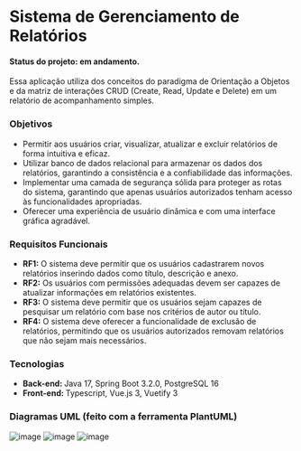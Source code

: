 # Sistema de Gerenciamento de Relatórios
#### Status do projeto: em andamento.
Essa aplicação utiliza dos conceitos do paradigma de Orientação a Objetos e da matriz de interações CRUD (Create, Read, Update e Delete) em um relatório de acompanhamento simples.

### Objetivos
* Permitir aos usuários criar, visualizar, atualizar e excluir relatórios de forma intuitiva e eficaz.
* Utilizar banco de dados relacional para armazenar os dados dos relatórios, garantindo a consistência e a confiabilidade das informações.
* Implementar uma camada de segurança sólida para proteger as rotas do sistema, garantindo que apenas usuários autorizados tenham acesso às funcionalidades apropriadas.
* Oferecer uma experiência de usuário dinâmica e com uma interface gráfica agradável.

### Requisitos Funcionais
* <strong>RF1:</strong> O sistema deve permitir que os usuários cadastrarem novos relatórios inserindo dados como título, descrição e anexo.
* <strong>RF2:</strong> Os usuários com permissões adequadas devem ser capazes de atualizar informações em relatórios existentes.
* <strong>RF3:</strong> O sistema deve permitir que os usuários sejam capazes de pesquisar um relatório com base nos critérios de autor ou título.
* <strong>RF4:</strong> O sistema deve oferecer a funcionalidade de exclusão de relatórios, permitindo que os usuários autorizados removam relatórios que não sejam mais necessários.  

### Tecnologias 
* <strong>Back-end: </strong>Java 17, Spring Boot 3.2.0, PostgreSQL 16
* <strong>Front-end: </strong>Typescript, Vue.js 3, Vuetify 3

### Diagramas UML (feito com a ferramenta PlantUML)

![image](https://github.com/luisagoncalves/sistema-relatorio/assets/72532673/bf48d633-71ac-48d3-9b06-df1d12d3d93a)
![image](https://github.com/luisagoncalves/sistema-relatorio/assets/72532673/2567620a-345a-44c4-9a0e-068b5339c997)
![image](https://github.com/luisagoncalves/sistema-relatorio/assets/72532673/9b6142bf-21a2-4b30-b2bf-944366f98a60)

